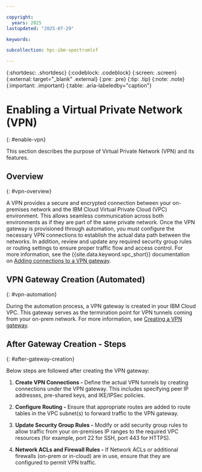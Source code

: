 ```yaml
---

copyright:
  years: 2025
lastupdated: "2025-07-29"

keywords:

subcollection: hpc-ibm-spectrumlsf

---
```


{:shortdesc: .shortdesc}
{:codeblock: .codeblock}
{:screen: .screen}
{:external: target="_blank" .external}
{:pre: .pre}
{:tip: .tip}
{:note: .note}
{:important: .important}
{:table: .aria-labeledby="caption"}

# Enabling a Virtual Private Network (VPN)
{: #enable-vpn}

This section describes the purpose of Virtual Private Network (VPN) and its features.

## Overview
{: #vpn-overview}

A VPN provides a secure and encrypted connection between your on-premises network and the IBM Cloud Virtual Private Cloud (VPC) environment. This allows seamless communication across both environments as if they are part of the same private network.
Once the VPN gateway is provisioned through automation, you must configure the necessary VPN connections to establish the actual data path between the networks. In addition, review and update any required security group rules or routing settings to ensure proper traffic flow and access control. For more information, see the {{site.data.keyword.vpc_short}} documentation on [Adding connections to a VPN gateway](/docs/vpc?topic=vpc-vpn-adding-connections&interface=ui).

## VPN Gateway Creation (Automated)
{: #vpn-automation}

During the automation process, a VPN gateway is created in your IBM Cloud VPC. This gateway serves as the termination point for VPN tunnels coming from your on-prem network. For more information, see [Creating a VPN gateway](/docs/vpc?topic=vpc-vpn-create-gateway&interface=ui).

## After Gateway Creation - Steps
{: #after-gateway-creation}

Below steps are followed after creating the VPN gateway:

1. **Create VPN Connections -** Define the actual VPN tunnels by creating connections under the VPN gateway. This includes specifying peer IP addresses, pre-shared keys, and IKE/IPSec policies.

2. **Configure Routing -** Ensure that appropriate routes are added to route tables in the VPC subnet(s) to forward traffic to the VPN gateway.

3. **Update Security Group Rules -** Modify or add security group rules to allow traffic from your on-premises IP ranges to the required VPC resources (for example, port 22 for SSH, port 443 for HTTPS).

4. **Network ACLs and Firewall Rules -** If Network ACLs or additional firewalls (on-prem or in-cloud) are in use, ensure that they are configured to permit VPN traffic.
